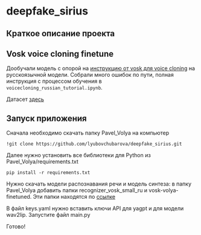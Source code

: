 # deepfake_sirius

## Краткое описание проекта

## Vosk voice cloning finetune

Дообучали модель с опорой на [инструкцию от vosk для voice cloning](https://github.com/alphacep/vosk-tts/blob/master/training/README.md) на русскоязычной модели. Собрали много ошибок по пути, полная инструкция с процессом обучения в `voicecloning_russian_tutorial.ipynb`.

Датасет [здесь](https://drive.google.com/drive/folders/1rBujDC7qd-J8cEoDoEkQLRd9UQiSQibs)


## Запуск приложения

Сначала необходимо скачать папку Pavel_Volya на компьютер

```
!git clone https://github.com/lyubovchubarova/deepfake_sirius.git
```

Далее нужно установить все библиотеки для Python из Pavel_Volya/requirements.txt
```
pip install -r requirements.txt
```

Нужно скачать модели распознавания речи и модель синтеза: в папку Pavel_Volya добавить папки recognizer_vosk_small_ru и vosk-volya-finetuned. Эти папки находятся по [ссылке](https://drive.google.com/drive/folders/1Ja39dDZW96ijZqNfMAh93VcE7gFO5NYr?usp=sharing)

В файл keys.yaml нужно вставить ключи API для yagpt и для модели wav2lip. Запустите файл main.py

Готово!
